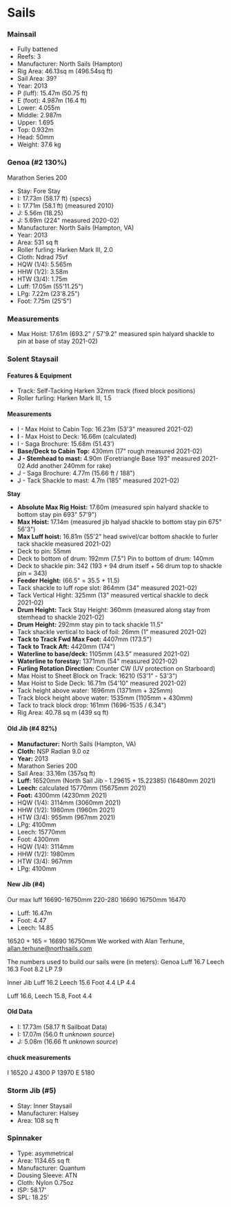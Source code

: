 # Sails

### Mainsail

- Fully battened
- Reefs: 3
- Manufacturer: North Sails (Hampton)
- Rig Area: 46.13sq m (496.54sq ft)
- Sail Area: 39?
- Year: 2013
- P (luff): 15.47m (50.75 ft)
- E (foot): 4.987m (16.4 ft)
- Lower: 4.055m
- Middle: 2.987m
- Upper: 1.695
- Top: 0.932m
- Head: 50mm
- Weight: 37.6 kg

### Genoa (#2 130%)
Marathon Series 200

- Stay: Fore Stay
- I: 17.73m (58.17 ft) {specs}
- I: 17.71m (58.1 ft) {measured 2010}
- J: 5.56m (18.25)
- J: 5.69m (224" measured 2020-02)
- Manufacturer: North Sails (Hampton, VA)
- Year: 2013
- Area: 531 sq ft
- Roller furling: Harken Mark III, 2.0
- Cloth: Ndrad 75vf
- HQW (1/4): 5.565m
- HHW (1/2): 3.58m
- HTW (3/4): 1.75m
- Luff: 17.05m (55'11.25")
- LPg: 7.22m (23'8.25")
- Foot: 7.75m (25'5")

### Measurements
- Max Hoist: 17.61m (693.2" / 57'9.2" measured spin halyard shackle to pin at base of stay 2021-02)

### Solent Staysail

#### Features & Equipment

- Track: Self-Tacking Harken 32mm track (fixed block positions)
- Roller furling: Harken Mark III, 1.5

#### Measurements

- I - Max Hoist to Cabin Top: 16.23m (53'3" measured 2021-02)
- **I** - Max Hoist to Deck: 16.66m (calculated)
- I - Saga Brochure: 15.68m (51.43')
- **Base/Deck to Cabin Top:** 430mm (17" rough measured 2021-02)
- **J - Stemhead to mast:** 4.90m (Foretriangle Base 193" measured 2021-02 Add another 240mm for rake)
- J - Saga Brochure: 4.77m (15.66 ft / 188")
- J - Tack Shackle to mast: 4.7m (185" measured 2021-02)

**Stay**
- **Absolute Max Rig Hoist:** 17.60m (measured spin halyard shackle to bottom stay pin 693" 57'9")
- **Max Hoist:** 17.14m (measured jib halyad shackle to bottom stay pin 675" 56'3")
- **Max Luff hoist:** 16.81m (55'2" head swivel/car bottom shackle to furler tack shackle measured 2021-02)
- Deck to pin: 55mm
- Deck to bottom of drum: 192mm (7.5") Pin to bottom of drum: 140mm
- Deck to shackle pin: 342 (193 + 94 drum itself + 56 drum top to shackle pin = 343)
- **Feeder Height:** (66.5" = 35.5 + 11.5)
- Tack shackle to luff rope slot: 864mm (34" measured 2021-02)
- Tack Vertical Hight: 325mm (13" measured vertical shackle to deck 2021-02)
- **Drum Height:** Tack Stay Height: 360mm (measured along stay from stemhead to shackle 2021-02)
- **Drum Height:** 292mm stay pin to tack shackle 11.5"
- Tack shackle vertical to back of foil: 26mm (1" measured 2021-02)
- **Tack to Track Fwd Max Foot:** 4407mm (173.5")
- **Tack to Track Aft:** 4420mm (174")
- **Waterline to base/deck:** 1105mm (43.5" measured 2021-02)
- **Waterline to forestay:** 1371mm (54" measured 2021-02)
- **Furling Rotation Direction:** Counter CW (UV protection on Starboard)
- Max Hoist to Sheet Block on Track: 16210 (53'1" - 53'3")
- Max Hoist to Side Deck: 16.71m (54'10" measured 2021-02)
- Tack height above water: 1696mm (1371mm + 325mm)
- Track block height above water: 1535mm (1105mm + 430mm)
- Tack to track block drop: 161mm (1696-1535 / 6.34")
- Rig Area: 40.78 sq m (439 sq ft)

#### Old Jib (#4 82%)

- **Manufacturer:** North Sails (Hampton, VA)
- **Cloth:** NSP Radian 9.0 oz
- **Year:** 2013
- Marathon Series 200
- Sail Area: 33.16m (357sq ft)
- **Luff:** 16520mm (North Sail Jib - 1.29615 + 15.22385) (16480mm 2021)
- **Leech:** calculated 15770mm (15675mm 2021)
- **Foot:** 4300mm (4230mm 2021)
- HQW (1/4): 3114mm (3060mm 2021)
- HHW (1/2): 1980mm (1960m 2021)
- HTW (3/4): 955mm (967mm 2021)
- LPg: 4100mm
- Leech: 15770mm
- Foot: 4300mm
- HQW (1/4): 3114mm
- HHW (1/2): 1980mm
- HTW (3/4): 967mm
- LPg: 4100mm

#### New Jib (#4)

Our max luff 16690-16750mm
220-280
16690
16750mm
16470
- Luff: 16.47m
- Foot: 4.47
- Leech: 14.85

16520 + 165 =
16690
16750mm
We worked with Alan Terhune, allan.terhune@northsails.com

The numbers used to build our sails were (in meters):
Genoa
Luff 16.7
Leech 16.3
Foot 8.2
LP 7.9

Inner Jib
Luff 16.2
Leech 15.6
Foot 4.4
LP 4.4

Luff 16.6, Leech 15.8, Foot 4.4

#### Old Data
- I: 17.73m (58.17 ft Sailboat Data)
- I: 17.07m (56.0 ft _unknown source_)
- J: 5.08m (16.66 ft _unknown source_)

#### chuck measurements

I 16520
J 4300
P 13970
E 5180

### Storm Jib (#5)

- Stay: Inner Staysail
- Manufacturer: Halsey
- Area: 108 sq ft

### Spinnaker

- Type: asymmetrical
- Area: 1134.65 sq ft
- Manufacturer: Quantum
- Dousing Sleeve: ATN
- Cloth: Nylon 0.75oz
- ISP: 58.17'
- SPL: 18.25'
